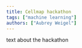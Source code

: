 ```yaml
---
title: Cellmap hackathon  
tags: ["machine learning"]
authors: ["Aubrey Weigel"]
---
```


text about the hackathon